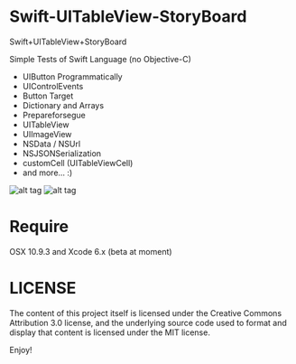 Swift-UITableView-StoryBoard
============================

Swift+UITableView+StoryBoard

Simple Tests of Swift Language (no Objective-C)

+ UIButton Programmatically
+ UIControlEvents
+ Button Target
+ Dictionary and Arrays
+ Prepareforsegue
+ UITableView
+ UIImageView
+ NSData / NSUrl
+ NSJSONSerialization
+ customCell (UITableViewCell)
+ and more... :)



![alt tag](http://www.radicadesign.com/swift_screen1.png)
![alt tag](http://www.radicadesign.com/swift_screen2.png)

<h1>Require</h1>
OSX 10.9.3 and Xcode 6.x (beta at moment)

<h1>LICENSE</h1>
The content of this project itself is licensed under the Creative Commons Attribution 3.0 license, and the underlying source code used to format and display that content is licensed under the MIT license.

Enjoy!
